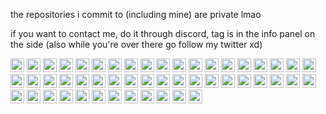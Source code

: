 the repositories i commit to (including mine) are private lmao

if you want to contact me, do it through discord, tag is in the info panel on the side (also while you're over there go follow my twitter xd)

<img alt="melting face" src="https://user-images.githubusercontent.com/73512469/159086909-3eb92a18-53b2-4ff6-9217-37ef26ce9932.svg" width="22" height="22"> <img alt="melting face" src="https://user-images.githubusercontent.com/73512469/159086909-3eb92a18-53b2-4ff6-9217-37ef26ce9932.svg" width="22" height="22"> <img alt="melting face" src="https://user-images.githubusercontent.com/73512469/159086909-3eb92a18-53b2-4ff6-9217-37ef26ce9932.svg" width="22" height="22"> <img alt="melting face" src="https://user-images.githubusercontent.com/73512469/159086909-3eb92a18-53b2-4ff6-9217-37ef26ce9932.svg" width="22" height="22"> <img alt="melting face" src="https://user-images.githubusercontent.com/73512469/159086909-3eb92a18-53b2-4ff6-9217-37ef26ce9932.svg" width="22" height="22"> <img alt="melting face" src="https://user-images.githubusercontent.com/73512469/159086909-3eb92a18-53b2-4ff6-9217-37ef26ce9932.svg" width="22" height="22"> <img alt="melting face" src="https://user-images.githubusercontent.com/73512469/159086909-3eb92a18-53b2-4ff6-9217-37ef26ce9932.svg" width="22" height="22"> <img alt="melting face" src="https://user-images.githubusercontent.com/73512469/159086909-3eb92a18-53b2-4ff6-9217-37ef26ce9932.svg" width="22" height="22"> <img alt="melting face" src="https://user-images.githubusercontent.com/73512469/159086909-3eb92a18-53b2-4ff6-9217-37ef26ce9932.svg" width="22" height="22"> <img alt="melting face" src="https://user-images.githubusercontent.com/73512469/159086909-3eb92a18-53b2-4ff6-9217-37ef26ce9932.svg" width="22" height="22"> <img alt="melting face" src="https://user-images.githubusercontent.com/73512469/159086909-3eb92a18-53b2-4ff6-9217-37ef26ce9932.svg" width="22" height="22"> <img alt="melting face" src="https://user-images.githubusercontent.com/73512469/159086909-3eb92a18-53b2-4ff6-9217-37ef26ce9932.svg" width="22" height="22"> <img alt="melting face" src="https://user-images.githubusercontent.com/73512469/159086909-3eb92a18-53b2-4ff6-9217-37ef26ce9932.svg" width="22" height="22"> <img alt="melting face" src="https://user-images.githubusercontent.com/73512469/159086909-3eb92a18-53b2-4ff6-9217-37ef26ce9932.svg" width="22" height="22"> <img alt="melting face" src="https://user-images.githubusercontent.com/73512469/159086909-3eb92a18-53b2-4ff6-9217-37ef26ce9932.svg" width="22" height="22"> <img alt="melting face" src="https://user-images.githubusercontent.com/73512469/159086909-3eb92a18-53b2-4ff6-9217-37ef26ce9932.svg" width="22" height="22"> <img alt="melting face" src="https://user-images.githubusercontent.com/73512469/159086909-3eb92a18-53b2-4ff6-9217-37ef26ce9932.svg" width="22" height="22"> <img alt="melting face" src="https://user-images.githubusercontent.com/73512469/159086909-3eb92a18-53b2-4ff6-9217-37ef26ce9932.svg" width="22" height="22"> <img alt="melting face" src="https://user-images.githubusercontent.com/73512469/159086909-3eb92a18-53b2-4ff6-9217-37ef26ce9932.svg" width="22" height="22"> <img alt="melting face" src="https://user-images.githubusercontent.com/73512469/159086909-3eb92a18-53b2-4ff6-9217-37ef26ce9932.svg" width="22" height="22"> <img alt="melting face" src="https://user-images.githubusercontent.com/73512469/159086909-3eb92a18-53b2-4ff6-9217-37ef26ce9932.svg" width="22" height="22"> <img alt="melting face" src="https://user-images.githubusercontent.com/73512469/159086909-3eb92a18-53b2-4ff6-9217-37ef26ce9932.svg" width="22" height="22"> <img alt="melting face" src="https://user-images.githubusercontent.com/73512469/159086909-3eb92a18-53b2-4ff6-9217-37ef26ce9932.svg" width="22" height="22"> <img alt="melting face" src="https://user-images.githubusercontent.com/73512469/159086909-3eb92a18-53b2-4ff6-9217-37ef26ce9932.svg" width="22" height="22"> <img alt="melting face" src="https://user-images.githubusercontent.com/73512469/159086909-3eb92a18-53b2-4ff6-9217-37ef26ce9932.svg" width="22" height="22"> <img alt="melting face" src="https://user-images.githubusercontent.com/73512469/159086909-3eb92a18-53b2-4ff6-9217-37ef26ce9932.svg" width="22" height="22"> <img alt="melting face" src="https://user-images.githubusercontent.com/73512469/159086909-3eb92a18-53b2-4ff6-9217-37ef26ce9932.svg" width="22" height="22"> <img alt="melting face" src="https://user-images.githubusercontent.com/73512469/159086909-3eb92a18-53b2-4ff6-9217-37ef26ce9932.svg" width="22" height="22"> <img alt="melting face" src="https://user-images.githubusercontent.com/73512469/159086909-3eb92a18-53b2-4ff6-9217-37ef26ce9932.svg" width="22" height="22"> <img alt="melting face" src="https://user-images.githubusercontent.com/73512469/159086909-3eb92a18-53b2-4ff6-9217-37ef26ce9932.svg" width="22" height="22"> <img alt="melting face" src="https://user-images.githubusercontent.com/73512469/159086909-3eb92a18-53b2-4ff6-9217-37ef26ce9932.svg" width="22" height="22"> <img alt="melting face" src="https://user-images.githubusercontent.com/73512469/159086909-3eb92a18-53b2-4ff6-9217-37ef26ce9932.svg" width="22" height="22"> <img alt="melting face" src="https://user-images.githubusercontent.com/73512469/159086909-3eb92a18-53b2-4ff6-9217-37ef26ce9932.svg" width="22" height="22"> <img alt="melting face" src="https://user-images.githubusercontent.com/73512469/159086909-3eb92a18-53b2-4ff6-9217-37ef26ce9932.svg" width="22" height="22"> <img alt="melting face" src="https://user-images.githubusercontent.com/73512469/159086909-3eb92a18-53b2-4ff6-9217-37ef26ce9932.svg" width="22" height="22"> <img alt="melting face" src="https://user-images.githubusercontent.com/73512469/159086909-3eb92a18-53b2-4ff6-9217-37ef26ce9932.svg" width="22" height="22"> <img alt="melting face" src="https://user-images.githubusercontent.com/73512469/159086909-3eb92a18-53b2-4ff6-9217-37ef26ce9932.svg" width="22" height="22"> <img alt="melting face" src="https://user-images.githubusercontent.com/73512469/159086909-3eb92a18-53b2-4ff6-9217-37ef26ce9932.svg" width="22" height="22"> <img alt="melting face" src="https://user-images.githubusercontent.com/73512469/159086909-3eb92a18-53b2-4ff6-9217-37ef26ce9932.svg" width="22" height="22"> <img alt="melting face" src="https://user-images.githubusercontent.com/73512469/159086909-3eb92a18-53b2-4ff6-9217-37ef26ce9932.svg" width="22" height="22"> <img alt="melting face" src="https://user-images.githubusercontent.com/73512469/159086909-3eb92a18-53b2-4ff6-9217-37ef26ce9932.svg" width="22" height="22"> <img alt="melting face" src="https://user-images.githubusercontent.com/73512469/159086909-3eb92a18-53b2-4ff6-9217-37ef26ce9932.svg" width="22" height="22"> <img alt="melting face" src="https://user-images.githubusercontent.com/73512469/159086909-3eb92a18-53b2-4ff6-9217-37ef26ce9932.svg" width="22" height="22"> <img alt="melting face" src="https://user-images.githubusercontent.com/73512469/159086909-3eb92a18-53b2-4ff6-9217-37ef26ce9932.svg" width="22" height="22"> <img alt="melting face" src="https://user-images.githubusercontent.com/73512469/159086909-3eb92a18-53b2-4ff6-9217-37ef26ce9932.svg" width="22" height="22"> <img alt="melting face" src="https://user-images.githubusercontent.com/73512469/159086909-3eb92a18-53b2-4ff6-9217-37ef26ce9932.svg" width="22" height="22"> <img alt="melting face" src="https://user-images.githubusercontent.com/73512469/159086909-3eb92a18-53b2-4ff6-9217-37ef26ce9932.svg" width="22" height="22"> <img alt="melting face" src="https://user-images.githubusercontent.com/73512469/159086909-3eb92a18-53b2-4ff6-9217-37ef26ce9932.svg" width="22" height="22"> <img alt="melting face" src="https://user-images.githubusercontent.com/73512469/159086909-3eb92a18-53b2-4ff6-9217-37ef26ce9932.svg" width="22" height="22"> <img alt="melting face" src="https://user-images.githubusercontent.com/73512469/159086909-3eb92a18-53b2-4ff6-9217-37ef26ce9932.svg" width="22" height="22">
